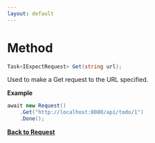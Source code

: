```yaml
---
layout: default
---
```


# Method

``` csharp
Task<IExpectRequest> Get(string url);
```

Used to make a Get request to the URL specified.

**Example**

``` csharp
await new Request()
    .Get("http://localhost:8080/api/todo/1")
    .Done();
```

**[Back to Request](/api/request/request.html)**
